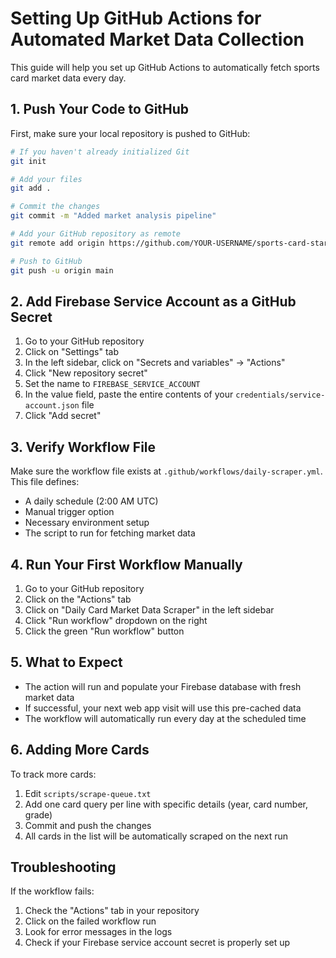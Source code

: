 # Setting Up GitHub Actions for Automated Market Data Collection

This guide will help you set up GitHub Actions to automatically fetch sports card market data every day.

## 1. Push Your Code to GitHub

First, make sure your local repository is pushed to GitHub:

```bash
# If you haven't already initialized Git
git init

# Add your files
git add .

# Commit the changes
git commit -m "Added market analysis pipeline"

# Add your GitHub repository as remote
git remote add origin https://github.com/YOUR-USERNAME/sports-card-starter.git

# Push to GitHub
git push -u origin main
```

## 2. Add Firebase Service Account as a GitHub Secret

1. Go to your GitHub repository
2. Click on "Settings" tab
3. In the left sidebar, click on "Secrets and variables" → "Actions"
4. Click "New repository secret"
5. Set the name to `FIREBASE_SERVICE_ACCOUNT`
6. In the value field, paste the entire contents of your `credentials/service-account.json` file
7. Click "Add secret"

## 3. Verify Workflow File

Make sure the workflow file exists at `.github/workflows/daily-scraper.yml`. This file defines:

- A daily schedule (2:00 AM UTC)
- Manual trigger option
- Necessary environment setup
- The script to run for fetching market data

## 4. Run Your First Workflow Manually

1. Go to your GitHub repository
2. Click on the "Actions" tab
3. Click on "Daily Card Market Data Scraper" in the left sidebar
4. Click "Run workflow" dropdown on the right
5. Click the green "Run workflow" button

## 5. What to Expect

- The action will run and populate your Firebase database with fresh market data
- If successful, your next web app visit will use this pre-cached data
- The workflow will automatically run every day at the scheduled time

## 6. Adding More Cards

To track more cards:

1. Edit `scripts/scrape-queue.txt`
2. Add one card query per line with specific details (year, card number, grade)
3. Commit and push the changes
4. All cards in the list will be automatically scraped on the next run

## Troubleshooting

If the workflow fails:

1. Check the "Actions" tab in your repository
2. Click on the failed workflow run
3. Look for error messages in the logs
4. Check if your Firebase service account secret is properly set up 